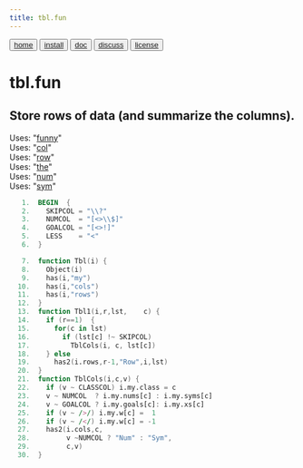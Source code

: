 ```yaml
---
title: tbl.fun
---
```


<button class="button button1"><a href="/fun/index">home</a></button>   <button class="button button2"><a href="/fun/INSTALL">install</a></button>   <button class="button button1"><a href="/fun/ABOUT">doc</a></button>   <button class="button button2"><a href="http://github.com/timm/fun/issues">discuss</a></button>    <button class="button button1"><a href="/fun/LICENSE">license</a></button> <br>



# tbl.fun


## Store rows of data (and summarize the columns).

Uses:  "[funny](funny)"<br>
Uses:  "[col](col)"<br>
Uses:  "[row](row)"<br>
Uses:  "[the](the)"<br>
Uses:  "[num](num)"<br>
Uses:  "[sym](sym)"<br>

```awk
   1.  BEGIN  {
   2.    SKIPCOL = "\\?"
   3.    NUMCOL  = "[<>\\$]"
   4.    GOALCOL = "[<>!]"
   5.    LESS    = "<"
   6.  }
```

```awk
   7.  function Tbl(i) { 
   8.    Object(i)
   9.    has(i,"my")
  10.    has(i,"cols")
  11.    has(i,"rows") 
  12.  }
  13.  function Tbl1(i,r,lst,    c) {
  14.    if (r==1)  {
  15.      for(c in lst)
  16.        if (lst[c] !~ SKIPCOL) 
  17.          TblCols(i, c, lst[c])
  18.    } else  
  19.      has2(i.rows,r-1,"Row",i,lst)  
  20.  }
  21.  function TblCols(i,c,v) {
  22.    if (v ~ CLASSCOL) i.my.class = c
  23.    v ~ NUMCOL  ? i.my.nums[c] : i.my.syms[c]
  24.    v ~ GOALCOL ? i.my.goals[c]: i.my.xs[c]
  25.    if (v ~ />/) i.my.w[c] =  1
  26.    if (v ~ /</) i.my.w[c] = -1
  27.    has2(i.cols,c,
  28.         v ~NUMCOL ? "Num" : "Sym",
  29.         c,v) 
  30.  }
```

